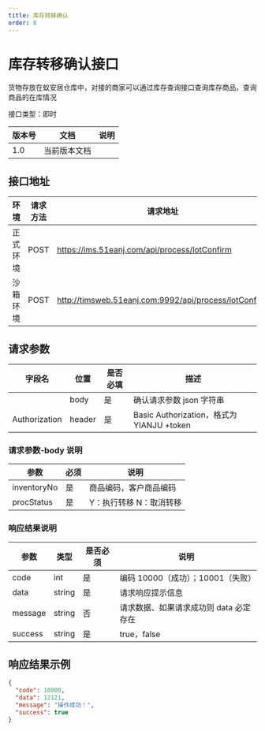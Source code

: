 ```yaml
---
title: 库存转移确认
order: 8
---
```


# 库存转移确认接口

货物存放在蚁安居仓库中，对接的商家可以通过库存查询接口查询库存商品，查询商品的在库情况

接口类型：即时

| 版本号 | 文档         | 说明 |
| ------ | ------------ | ---- |
| 1.0    | 当前版本文档 |      |

## 接口地址

| 环境     | 请求方法 | 请求地址                                              | 请求主体 MIME 类型 | 响应主体 MIME 类型 |
| -------- | -------- | ----------------------------------------------------- | ------------------ | ------------------ |
| 正式环境 | POST     | https://ims.51eanj.com/api/process/lotConfirm         | application/json   | application/json   |
| 沙箱环境 | POST     | http://timsweb.51eanj.com:9992/api/process/lotConfirm | application/json   | application/json   |

## 请求参数

| 字段名        | 位置   | 是否必填 | 描述                                      |
| ------------- | ------ | -------- | ----------------------------------------- |
|               | body   | 是       | 确认请求参数 json 字符串                  |
| Authorization | header | 是       | Basic Authorization，格式为 YIANJU +token |

### 请求参数-body 说明

| 参数        | 必须 | 说明                    |
| ----------- | ---- | ----------------------- |
| inventoryNo | 是   | 商品编码，客户商品编码  |
| procStatus  | 是   | Y：执行转移 N：取消转移 |

### 响应结果说明

| 参数    | 类型   | 是否必须 | 说明                                   |
| ------- | ------ | -------- | -------------------------------------- |
| code    | int    | 是       | 编码 10000（成功）；10001（失败）      |
| data    | string | 是       | 请求响应提示信息                       |
| message | string | 否       | 请求数据、如果请求成功则 data 必定存在 |
| success | string | 是       | true，false                            |

## 响应结果示例

```json
{
  "code": 10000,
  "data": 12121,
  "message": "操作成功！",
  "success": true
}
```
